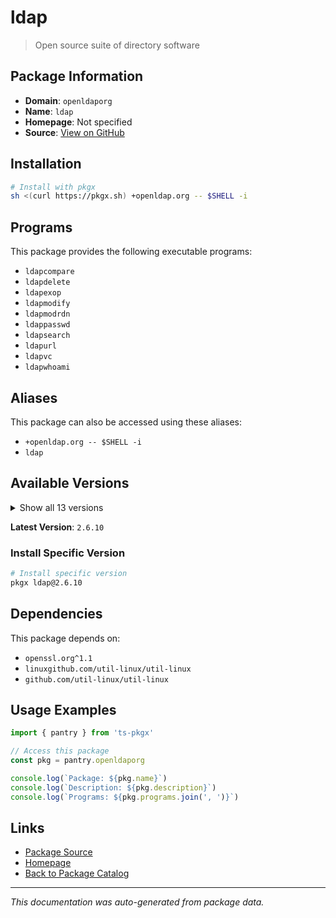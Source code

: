 # ldap

> Open source suite of directory software

## Package Information

- **Domain**: `openldaporg`
- **Name**: `ldap`
- **Homepage**: Not specified
- **Source**: [View on GitHub](https://github.com/pkgxdev/pantry/tree/main/projects/openldap.org/package.yml)

## Installation

```bash
# Install with pkgx
sh <(curl https://pkgx.sh) +openldap.org -- $SHELL -i
```

## Programs

This package provides the following executable programs:

- `ldapcompare`
- `ldapdelete`
- `ldapexop`
- `ldapmodify`
- `ldapmodrdn`
- `ldappasswd`
- `ldapsearch`
- `ldapurl`
- `ldapvc`
- `ldapwhoami`

## Aliases

This package can also be accessed using these aliases:

- `+openldap.org -- $SHELL -i`
- `ldap`

## Available Versions

<details>
<summary>Show all 13 versions</summary>

- `2.6.10`, `2.6.9`, `2.6.8`, `2.6.7`, `2.6.6`
- `2.6.5`, `2.6.4`, `2.5.20`, `2.5.19`, `2.5.18`
- `2.5.17`, `2.5.16`, `2.5.15`

</details>

**Latest Version**: `2.6.10`

### Install Specific Version

```bash
# Install specific version
pkgx ldap@2.6.10
```

## Dependencies

This package depends on:

- `openssl.org^1.1`
- `linuxgithub.com/util-linux/util-linux`
- `github.com/util-linux/util-linux`

## Usage Examples

```typescript
import { pantry } from 'ts-pkgx'

// Access this package
const pkg = pantry.openldaporg

console.log(`Package: ${pkg.name}`)
console.log(`Description: ${pkg.description}`)
console.log(`Programs: ${pkg.programs.join(', ')}`)
```

## Links

- [Package Source](https://github.com/pkgxdev/pantry/tree/main/projects/openldap.org/package.yml)
- [Homepage](#)
- [Back to Package Catalog](../package-catalog.md)

---

*This documentation was auto-generated from package data.*
